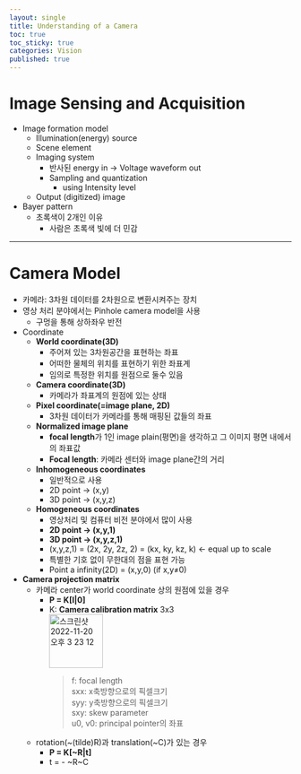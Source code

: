 ```yaml
---
layout: single
title: Understanding of a Camera
toc: true
toc_sticky: true
categories: Vision
published: true
---
```


# Image Sensing and Acquisition
* Image formation model
    * Illumination(energy) source
    * Scene element
    * Imaging system
        * 반사된 energy in -> Voltage waveform out
        * Sampling and quantization
            * using Intensity level
    * Output (digitized) image
* Bayer pattern
    * 초록색이 2개인 이유
        * 사람은 초록색 빛에 더 민감

-------------

# Camera Model
* 카메라: 3차원 데이터를 2차원으로 변환시켜주는 장치
* 영상 처리 분야에서는 Pinhole camera model을 사용
    * 구멍을 통해 상하좌우 반전
* Coordinate
    * **World coordinate(3D)**
        * 주어져 있는 3차원공간을 표현하는 좌표
        * 어떠한 물체의 위치를 표현하기 위한 좌표계 
        * 임의로 특정한 위치를 원점으로 둘수 있음
    * **Camera coordinate(3D)**
        * 카메라가 좌표계의 원점에 있는 상태
    * **Pixel coordinate(=image plane, 2D)**
        * 3차원 데이터가 카메라를 통해 매핑된 값들의 좌표
    * **Normalized image plane**
        * **focal length**가 1인 image plain(평면)을 생각하고 그 이미지 평면 내에서의 좌표값
        * **Focal length**: 카메라 센터와 image plane간의 거리
    * **Inhomogeneous coordinates**
        * 일반적으로 사용
        * 2D point -> (x,y)
        * 3D point -> (x,y,z)
    * **Homogeneous coordinates**
        * 영상처리 및 컴퓨터 비전 분야에서 많이 사용
        * **2D point -> (x,y,1)**
        * **3D point -> (x,y,z,1)**
        * (x,y,z,1) = (2x, 2y, 2z, 2) = (kx, ky, kz, k) <- equal up to scale
        * 특별한 기호 없이 무한대의 점을 표현 가능
        * Point a infinity(2D) = (x,y,0) (if x,y≠0)
* **Camera projection matrix**
    * 카메라 center가 world coordinate 상의 원점에 있을 경우
        * **P = K[I\|0]**
        * K: **Camera calibration matrix** 3x3<br/>
          <img width="96" alt="스크린샷 2022-11-20 오후 3 23 12" src="https://user-images.githubusercontent.com/63464299/202889397-e2244e58-116a-45ce-9c6c-6416fc599084.png">
            > f: focal length<br/>
            > sxx: x축방향으로의 픽셀크기<br/>
            > syy: y축방향으로의 픽셀크기<br/>
            > sxy: skew parameter<br/>
            > u0, v0: principal pointer의 좌표
    * rotation(~(tilde)R)과 translation(~C)가 있는 경우
        * **P = K[~R\|t]**
        * t = - ~R~C

